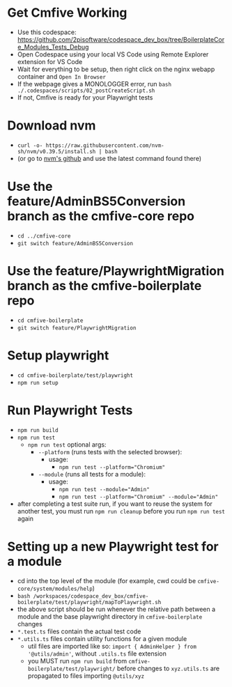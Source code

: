 # Get Cmfive Working

- Use this codespace: https://github.com/2pisoftware/codespace_dev_box/tree/BoilerplateCore_Modules_Tests_Debug
- Open Codespace using your local VS Code using Remote Explorer extension for VS Code
- Wait for everything to be setup, then right click on the nginx webapp container and `Open In Browser`
- If the webpage gives a MONOLOGGER error, run `bash ./.codespaces/scripts/02_postCreateScript.sh`
- If not, Cmfive is ready for your Playwright tests

# Download nvm

- `curl -o- https://raw.githubusercontent.com/nvm-sh/nvm/v0.39.5/install.sh | bash`
- (or go to [nvm's github](https://github.com/nvm-sh/nvm) and use the latest command found there)

# Use the feature/AdminBS5Conversion branch as the cmfive-core repo

- `cd ../cmfive-core`
- `git switch feature/AdminBS5Conversion`

# Use the feature/PlaywrightMigration branch as the cmfive-boilerplate repo

- `cd cmfive-boilerplate`
- `git switch feature/PlaywrightMigration`

# Setup playwright
- `cd cmfive-boilerplate/test/playwright`
- `npm run setup`

# Run Playwright Tests

- `npm run build`
- `npm run test`
    - `npm run test` optional args:
        - `--platform` (runs tests with the selected browser):
            - usage:
                - `npm run test --platform="Chromium"`
        - `--module` (runs all tests for a module):
            - usage:
                - `npm run test --module="Admin"`
                - `npm run test --platform="Chromium" --module="Admin"`
- after completing a test suite run, if you want to reuse the system for another test, you must run `npm run cleanup` before you run `npm run test` again
            

# Setting up a new Playwright test for a module

- cd into the top level of the module (for example, cwd could be `cmfive-core/system/modules/help`)
- `bash /workspaces/codespace_dev_box/cmfive-boilerplate/test/playwright/mapToPlaywright.sh`
- the above script should be run whenever the relative path between a module and the base playwright directory in `cmfive-boilerplate` changes
- `*.test.ts` files contain the actual test code
- `*.utils.ts` files contain utility functions for a given module
    - util files are imported like so: `import { AdminHelper } from '@utils/admin'`, without `.utils.ts` file extension
    - you MUST run `npm run build` from `cmfive-boilerplate/test/playwright/` before changes to `xyz.utils.ts` are propagated to files importing `@utils/xyz`